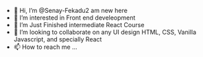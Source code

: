 - 👋 Hi, I’m @Senay-Fekadu2 am new here
- 👀 I’m interested in Front end develeopment
- 🌱 I’m Just Finished intermediate React Course
- 💞️ I’m looking to collaborate on any UI design HTML, CSS, Vanilla Javascript, and specially React
- 📫 How to reach me ...

<!---
Senay-Fekadu2/Senay-Fekadu2 is a ✨ special ✨ repository because its `README.md` (this file) appears on your GitHub profile.
You can click the Preview link to take a look at your changes.
--->

